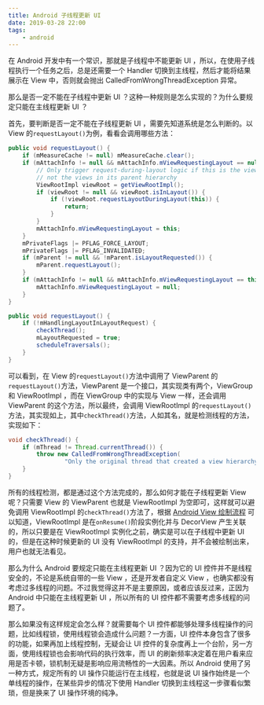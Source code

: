 ```yaml
---
title: Android 子线程更新 UI
date: 2019-03-28 22:00
tags:
	- android
---
```


在 Android 开发中有一个常识，那就是子线程中不能更新 UI ，所以，在使用子线程执行一个任务之后，总是还需要一个 Handler 切换到主线程，然后才能将结果展示在 View 中，否则就会抛出 CalledFromWrongThreadException 异常。

那么是否一定不能在子线程中更新 UI ？这种一种规则是怎么实现的？为什么要规定只能在主线程更新 UI ？

首先，要判断是否一定不能在子线程更新 UI ，需要先知道系统是怎么判断的。以 View 的`requestLayout()`为例，看看会调用哪些方法：

```java
public void requestLayout() {
    if (mMeasureCache != null) mMeasureCache.clear();
    if (mAttachInfo != null && mAttachInfo.mViewRequestingLayout == null) {
        // Only trigger request-during-layout logic if this is the view requesting it,
        // not the views in its parent hierarchy
        ViewRootImpl viewRoot = getViewRootImpl();
        if (viewRoot != null && viewRoot.isInLayout()) {
            if (!viewRoot.requestLayoutDuringLayout(this)) {
                return;
            }
        }
        mAttachInfo.mViewRequestingLayout = this;
    }
    mPrivateFlags |= PFLAG_FORCE_LAYOUT;
    mPrivateFlags |= PFLAG_INVALIDATED;
    if (mParent != null && !mParent.isLayoutRequested()) {
        mParent.requestLayout();
    }
    if (mAttachInfo != null && mAttachInfo.mViewRequestingLayout == this) {
        mAttachInfo.mViewRequestingLayout = null;
    }
}

public void requestLayout() {
    if (!mHandlingLayoutInLayoutRequest) {
        checkThread();
        mLayoutRequested = true;
        scheduleTraversals();
    }
}
```

可以看到，在 View 的`requestLayout()`方法中调用了 ViewParent 的`requestLayout()`方法，ViewParent 是一个接口，其实现类有两个，ViewGroup 和 ViewRootImpl ，而在 ViewGroup 中的实现与 View 一样，还会调用 ViewParent 的这个方法，所以最终，会调用 ViewRootImpl 的`requestLayout()`方法，其实现如上，其中`checkThread()`方法，人如其名，就是检测线程的方法，实现如下：

```java
void checkThread() {
    if (mThread != Thread.currentThread()) {
        throw new CalledFromWrongThreadException(
                "Only the original thread that created a view hierarchy can touch its views.");
    }
}
```

所有的线程检测，都是通过这个方法完成的，那么如何才能在子线程更新 View 呢？只需要 View 的 ViewParent 也就是 ViewRootImpl 为空即可，这样就可以避免调用 ViewRootImpl 的`checkThread()`方法了，根据 [Android View 绘制流程](../android-view-draw-process) 可以知道，ViewRootImpl 是在`onResume()`阶段实例化并与 DecorView 产生关联的，所以只要是在 ViewRootImpl 实例化之前，确实是可以在子线程中更新 UI 的，但是在这种时候更新的 UI 没有 ViewRootImpl 的支持，并不会被绘制出来，用户也就无法看见。

那么为什么 Android 要规定只能在主线程更新 UI ？因为它的 UI 控件并不是线程安全的，不论是系统自带的一些 View ，还是开发者自定义 View ，也确实都没有考虑过多线程的问题。不过我觉得这并不是主要原因，或者应该反过来，正因为 Android 中只能在主线程更新 UI ，所以所有的 UI 控件都不需要考虑多线程的问题了。

那么如果没有这样规定会怎么样？就需要每个 UI 控件都能够处理多线程操作的问题，比如线程锁，使用线程锁会造成什么问题？一方面，UI 控件本身包含了很多的功能，如果再加上线程控制，无疑会让 UI 控件的复杂度再上一个台阶，另一方面，使用线程锁也会影响代码的执行效率，而 UI 的刷新频率决定着在用户看来应用是否卡顿，锁机制无疑是影响应用流畅性的一大因素。所以 Android 使用了另一种方式，规定所有的 UI 操作只能运行在主线程，也就是说 UI 操作始终是一个单线程的操作，在某些异步的情况下使用 Handler 切换到主线程这一步骤看似繁琐，但是换来了 UI 操作环境的纯净。